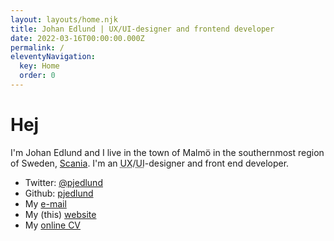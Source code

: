 ```yaml
---
layout: layouts/home.njk
title: Johan Edlund | UX/UI-designer and frontend developer
date: 2022-03-16T00:00:00.000Z
permalink: /
eleventyNavigation:
  key: Home
  order: 0
---
```

# Hej

<div class="h-card" rel="author">

<p class="p-note">I'm <span class="p-name"><span class="p-given-name">Johan</span> <span class="p-family-name">Edlund</span></span> and I live in the town of
<span class="p-locality" lang="sv">Malmö</span> in the southernmost region of <span class="p-country-name">Sweden</span>, <a href="https://en.wikipedia.org/wiki/Scania" class="p-region">Scania</a>. I'm an <abbr title="User Experience">UX</abbr>/<abbr title="User Interface">UI</abbr>-designer and front end developer.</p>

<ul>
  <li>Twitter: <a href="https://twitter.com/pjedlund" rel="me">@pjedlund</a></li>
  <li>Github: <a href="https://github.com/pjedlund" rel="me">pjedlund</a></li>
  <li>My <a class="u-email" rel="me" href="mailto:hello@johanedlund.se">e-mail</a></li>
  <li>My (this) <a class="u-uid u-url" href="https://johanedlund.se">website</a></li>
  <li>My <a href="./cv">online CV</a></li>
</ul>

</div>